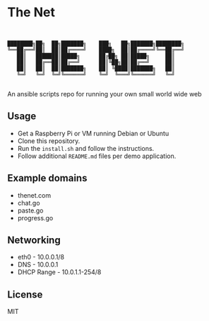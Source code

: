# The Net

```


████████╗██╗  ██╗███████╗    ███╗   ██╗███████╗████████╗
╚══██╔══╝██║  ██║██╔════╝    ████╗  ██║██╔════╝╚══██╔══╝
   ██║   ███████║█████╗      ██╔██╗ ██║█████╗     ██║
   ██║   ██╔══██║██╔══╝      ██║╚██╗██║██╔══╝     ██║
   ██║   ██║  ██║███████╗    ██║ ╚████║███████╗   ██║
   ╚═╝   ╚═╝  ╚═╝╚══════╝    ╚═╝  ╚═══╝╚══════╝   ╚═╝


```

An ansible scripts repo for running your own small world wide web

## Usage
* Get a Raspberry Pi or VM running Debian or Ubuntu
* Clone this repository.
* Run the `install.sh` and follow the instructions.
* Follow additional `README.md` files per demo application.

## Example domains
* thenet.com
* chat.go
* paste.go
* progress.go

## Networking
* eth0 - 10.0.0.1/8
* DNS - 10.0.0.1
* DHCP Range - 10.0.1.1-254/8

## License

MIT
